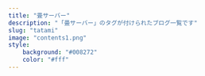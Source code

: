 ```yaml
---
title: "畳サーバー"
description: "「畳サーバー」のタグが付けられたブログ一覧です"
slug: "tatami"
image: "contents1.png"
style:
    background: "#008272"
    color: "#fff"
---
```

